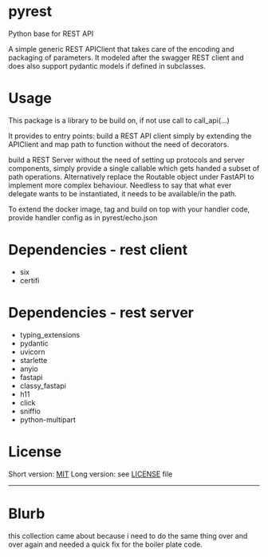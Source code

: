 pyrest
============

Python base for REST API

A simple generic REST APIClient that takes care of the encoding and packaging of parameters.
It modeled after the swagger REST client and does also support pydantic models if defined in subclasses.

# Usage


This package is a library to be build on, if not use call to call_api(...)

It provides to entry points:
build a REST API client simply by extending  the APIClient and map path to function without the need of decorators.


build a REST Server without the need of setting up protocols and server components, simply provide a single callable which gets handed a subset of path operations. Alternatively replace the Routable object under FastAPI to implement more complex behaviour.
Needless to say that what ever delegate wants to be instantiated, it needs to be available/in the path. 

To extend the docker image, tag and build on top with your handler code, provide handler config as in pyrest/echo.json

	
Dependencies - rest client
==========================

* six
* certifi


Dependencies - rest server
==========================

* typing_extensions
* pydantic
* uvicorn
* starlette
* anyio
* fastapi
* classy_fastapi
* h11
* click 
* sniffio
* python-multipart


License
=======

Short version: [MIT](https://en.wikipedia.org/wiki/MIT_License)
Long version: see [LICENSE](LICENSE) file

_____
Blurb
=====

this collection came about because i need to do the same thing over and over again and needed a quick fix for the boiler plate code.
	 